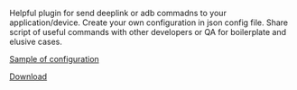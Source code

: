 Helpful plugin for send deeplink or adb commadns to your application/device. Create your own configuration in json config file. Share script of useful commands with other developers or QA for boilerplate and elusive cases.


[Sample of configuration](
https://github.com/masteroffreedom/DeeplinkHelperPlugin/blob/master/src/main/resources/json/config.json
)


[Download](
https://plugins.jetbrains.com/plugin/15369-deeplink-helper
)
